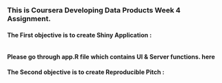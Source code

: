 <h3>This is Coursera Developing Data Products Week 4 Assignment.

<h4>The First objective is to create Shiny Application :<br><br><br>
Please go through app.R file which contains UI & Server functions. <href a="https://github.com/katkarvaishali/DDP_Week4_Assignment/app.R">here</href>
  

<h4>The Second objective is to create Reproducible Pitch :<br><br><br>

  

